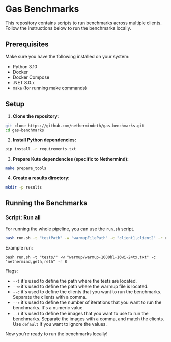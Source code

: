 # Gas Benchmarks

This repository contains scripts to run benchmarks across multiple clients.
Follow the instructions below to run the benchmarks locally.

## Prerequisites

Make sure you have the following installed on your system:

- Python 3.10
- Docker
- Docker Compose
- .NET 8.0.x
- `make` (for running make commands)

## Setup

1. **Clone the repository:**

```sh
git clone https://github.com/nethermindeth/gas-benchmarks.git
cd gas-benchmarks
```

2. **Install Python dependencies:**

```sh
pip install -r requirements.txt
```

3. **Prepare Kute dependencies (specific to Nethermind):**

```sh
make prepare_tools
```

4. **Create a results directory:**

```sh
mkdir -p results
```

## Running the Benchmarks

### Script: Run all

For running the whole pipeline, you can use the `run.sh` script.

```sh
bash run.sh -t "testPath" -w "warmupFilePath" -c "client1,client2" -r runNumber -i "image1,image2"
```

Example run:
```shell
bash run.sh -t "tests/" -w "warmup/warmup-1000bl-16wi-24tx.txt" -c "nethermind,geth,reth" -r 8
```

Flags:
- `--t` it's used to define the path where the tests are located.
- `--w` it's used to define the path where the warmup file is located.
- `--c` it's used to define the clients that you want to run the benchmarks. Separate the clients with a comma.
- `--r` it's used to define the number of iterations that you want to run the benchmarks. It's a numeric value.
- `--i` it's used to define the images that you want to use to run the benchmarks. Separate the images with a comma, and match the clients. Use `default` if you want to ignore the values.


Now you're ready to run the benchmarks locally!